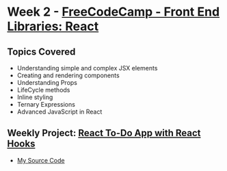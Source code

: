 # Week 2 - [FreeCodeCamp - Front End Libraries: React](https://learn.freecodecamp.org/front-end-libraries/react/)

## Topics Covered
* Understanding simple and complex JSX elements
* Creating and rendering components
* Understanding Props
* LifeCycle methods
* Inline styling
* Ternary Expressions
* Advanced JavaScript in React

## Weekly Project: [React To-Do App with React Hooks](https://scotch.io/tutorials/build-a-react-to-do-app-with-react-hooks-no-class-components)

* [My Source Code](https://github.com/gr8white/100DaysOfCode-React/tree/master/Week2/react-to-do) 
